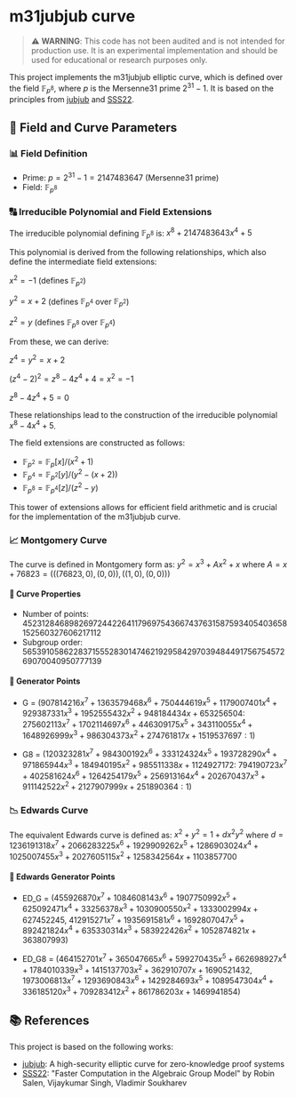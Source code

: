 # m31jubjub curve

> ⚠️ **WARNING**: This code has not been audited and is not intended for production use. It is an experimental implementation and should be used for educational or research purposes only.

This project implements the m31jubjub elliptic curve, which is defined over the field $\mathbb{F}_{p^8}$, where $p$ is the Mersenne31 prime $2^{31}-1$. It is based on the principles from [jubjub](https://github.com/daira/jubjub) and [SSS22](https://eprint.iacr.org/2022/277).

## 🔢 Field and Curve Parameters

### 📊 Field Definition
- Prime: $p = 2^{31} - 1 = 2147483647$ (Mersenne31 prime)
- Field: $\mathbb{F}_{p^8}$

### 🔠 Irreducible Polynomial and Field Extensions
The irreducible polynomial defining $\mathbb{F}_{p^8}$ is:
$x^8 + 2147483643x^4 + 5$

This polynomial is derived from the following relationships, which also define the intermediate field extensions:

$x^2 = -1$ (defines $\mathbb{F}_{p^2}$)

$y^2 = x+2$ (defines $\mathbb{F}_{p^4}$ over $\mathbb{F}_{p^2}$)

$z^2 = y$ (defines $\mathbb{F}_{p^8}$ over $\mathbb{F}_{p^4}$)

From these, we can derive:

$z^4 = y^2 = x+2$

$(z^4-2)^2 = z^8 - 4z^4 + 4 = x^2 = -1$

$z^8 - 4z^4 + 5 = 0$

These relationships lead to the construction of the irreducible polynomial $x^8 -4 x^4 + 5$.

The field extensions are constructed as follows:
- $\mathbb{F}_{p^2} = \mathbb{F}_p[x] / (x^2 + 1)$
- $\mathbb{F}_{p^4} = \mathbb{F}_{p^2}[y] / (y^2 - (x+2))$
- $\mathbb{F}_{p^8} = \mathbb{F}_{p^4}[z] / (z^2 - y)$

This tower of extensions allows for efficient field arithmetic and is crucial for the implementation of the m31jubjub curve.

### 📈 Montgomery Curve
The curve is defined in Montgomery form as:
$y^2 = x^3 + Ax^2 + x$
where $A = x + 76823 = (((76823, 0), (0, 0)), ((1, 0), (0, 0)))$

#### 🔢 Curve Properties
- Number of points: 452312846898269724422641179697543667437631587593405403658152560327606217112
- Subgroup order: 56539105862283715552830147462192958429703948449175675457269070040950777139

#### 🎯 Generator Points
- G = $(907814216x^7 + 1363579468x^6 + 750444619x^5 + 1179007401x^4 + 929387331x^3 + 1952555432x^2 + 948184434x + 653256504 :$ 
     $275602113x^7 + 1702114697x^6 + 446309175x^5 + 343110055x^4 + 1648926999x^3 + 986304373x^2 + 274761817x + 1519537697 : 1)$

- G8 = $(120323281x^7 + 984300192x^6 + 333124324x^5 + 193728290x^4 + 971865944x^3 + 184940195x^2 + 985511338x + 1124927172 :$ 
      $794190723x^7 + 402581624x^6 + 1264254179x^5 + 256913164x^4 + 202670437x^3 + 911142522x^2 + 2127907999x + 251890364 : 1)$

### 📉 Edwards Curve
The equivalent Edwards curve is defined as:
$x^2 + y^2 = 1 + dx^2y^2$
where $d = 1236191318x^7 + 2066283225x^6 + 1929909262x^5 + 1286903024x^4 + 1025007455x^3 + 2027605115x^2 + 1258342564x + 1103857700$

#### 🎯 Edwards Generator Points
- ED_G = $(455926870x^7 + 1084608143x^6 + 1907750992x^5 + 625092471x^4 + 33256378x^3 + 1030900550x^2 + 1333002994x + 627452245,$
         $412915271x^7 + 1935691581x^6 + 1692807047x^5 + 892421824x^4 + 635330314x^3 + 583922426x^2 + 1052874821x + 363807993)$

- ED_G8 = $(464152701x^7 + 365047665x^6 + 599270435x^5 + 662698927x^4 + 1784010339x^3 + 1415137703x^2 + 362910707x + 1690521432,$
          $1973006813x^7 + 1293690843x^6 + 1429284693x^5 + 1089547304x^4 + 336185120x^3 + 709283412x^2 + 861786203x + 1469941854)$

## 📚 References

This project is based on the following works:
- [jubjub](https://github.com/daira/jubjub): A high-security elliptic curve for zero-knowledge proof systems
- [SSS22](https://eprint.iacr.org/2022/277): "Faster Computation in the Algebraic Group Model" by Robin Salen, Vijaykumar Singh, Vladimir Soukharev